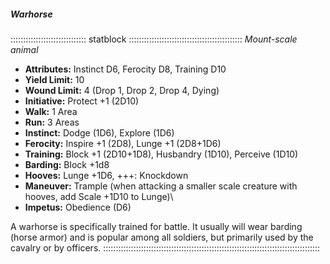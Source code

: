 ##### Warhorse

:::::::::::::::::::::::::::::: statblock :::::::::::::::::::::::::::::::::::::::::::::
*Mount-scale animal*

- **Attributes:** Instinct D6, Ferocity D8, Training D10
- **Yield Limit:** 10
- **Wound Limit:** 4 (Drop 1, Drop 2, Drop 4, Dying)
- **Initiative:** Protect +1 (2D10)
- **Walk:** 1 Area
- **Run:** 3 Areas
- **Instinct:** Dodge (1D6), Explore (1D6)
- **Ferocity:** Inspire +1 (2D8), Lunge +1 (2D8+1D6)
- **Training:** Block +1 (2D10+1D8), Husbandry (1D10), Perceive (1D10)
- **Barding:** Block +1d8
- **Hooves:** Lunge +1D6, +++: Knockdown
- **Maneuver:** Trample (when attacking a smaller scale creature with
hooves, add Scale +1D10 to Lunge)\
- **Impetus:** Obedience (D6)

A warhorse is specifically trained for battle. It usually will wear
barding (horse armor) and is popular among all soldiers, but primarily
used by the cavalry or by officers.
::::::::::::::::::::::::::::::::::::::::::::::::::::::::::::::::::::::::::::::::::::::
